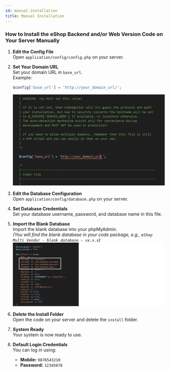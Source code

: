 ```yaml
---
id: manual-installation
title: Manual Installation
---
```


### How to Install the eShop Backend and/or Web Version Code on Your Server Manually

1. **Edit the Config File**  
   Open `application/config/config.php` on your server.

2. **Set Your Domain URL**  
   Set your domain URL in `base_url`.  
   Example:  
   ```php
   $config['base_url'] = 'http://your_domain_url/';
   ```
   ![Config file example](../../static/backend/img/config.png)

3. **Edit the Database Configuration**  
   Open `application/config/database.php` on your server.

4. **Set Database Credentials**  
   Set your database username, password, and database name in this file.

5. **Import the Blank Database**  
   Import the blank database into your phpMyAdmin.  
   *(You will find the blank database in your code package, e.g., `eShop Multi Vendor - blank database - vx.x.x`)*  
   ![Database setting example](../../static/backend/img/database-setting.png)

6. **Delete the Install Folder**  
   Open the code on your server and delete the `install` folder.

7. **System Ready**  
   Your system is now ready to use.

8. **Default Login Credentials**  
   You can log in using:  
   - **Mobile:** `9876543210`  
   - **Password:** `12345678`